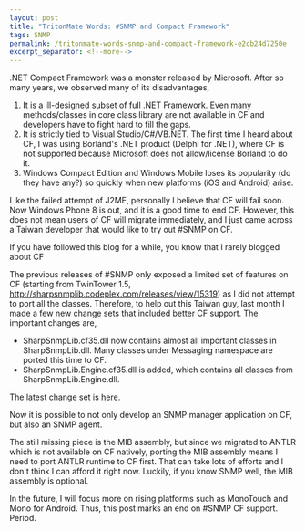 ```yaml
---
layout: post
title: "TritonMate Words: #SNMP and Compact Framework"
tags: SNMP
permalink: /tritonmate-words-snmp-and-compact-framework-e2cb24d7250e
excerpt_separator: <!--more-->
---
```

.NET Compact Framework was a monster released by Microsoft. After so many years, we observed many of its disadvantages,

1. It is a ill-designed subset of full .NET Framework. Even many methods/classes in core class library are not available in CF and developers have to fight hard to fill the gaps.
1. It is strictly tied to Visual Studio/C#/VB.NET. The first time I heard about CF, I was using Borland's .NET product (Delphi for .NET), where CF is not supported because Microsoft does not allow/license Borland to do it.
1. Windows Compact Edition and Windows Mobile loses its popularity (do they have any?) so quickly when new platforms (iOS and Android) arise.
<!--more-->

Like the failed attempt of J2ME, personally I believe that CF will fail soon. Now Windows Phone 8 is out, and it is a good time to end CF. However, this does not mean users of CF will migrate immediately, and I just came across a Taiwan developer that would like to try out #SNMP on CF.

If you have followed this blog for a while, you know that I rarely blogged about CF

The previous releases of #SNMP only exposed a limited set of features on CF (starting from TwinTower 1.5, http://sharpsnmplib.codeplex.com/releases/view/15319) as I did not attempt to port all the classes. Therefore, to help out this Taiwan guy, last month I made a few new change sets that included better CF support. The important changes are,

* SharpSnmpLib.cf35.dll now contains almost all important classes in SharpSnmpLib.dll. Many classes under Messaging namespace are ported this time to CF.
* SharpSnmpLib.Engine.cf35.dll is added, which contains all classes from SharpSnmpLib.Engine.dll.

The latest change set is [here](https://github.com/lextudio/sharpsnmplib/commit/e11a757c093d8a45a0c58576b0b1b24af832d9ad).

Now it is possible to not only develop an SNMP manager application on CF, but also an SNMP agent.

The still missing piece is the MIB assembly, but since we migrated to ANTLR which is not available on CF natively, porting the MIB assembly means I need to port ANTLR runtime to CF first. That can take lots of efforts and I don't think I can afford it right now. Luckily, if you know SNMP well, the MIB assembly is optional.

In the future, I will focus more on rising platforms such as MonoTouch and Mono for Android. Thus, this post marks an end on #SNMP CF support. Period.
